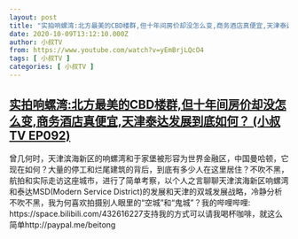 ```yaml
---
layout: post
title: "实拍响螺湾:北方最美的CBD楼群,但十年间房价却没怎么变,商务酒店真便宜,天津泰达发展到底如何？ (小叔TV EP092)"
date: 2020-10-09T13:12:10.000Z
author: 小叔TV
from: https://www.youtube.com/watch?v=yEmBrjLQcO4
tags: [ 小叔TV ]
categories: [ 小叔TV ]
---
```

<!--1602249130000-->
[实拍响螺湾:北方最美的CBD楼群,但十年间房价却没怎么变,商务酒店真便宜,天津泰达发展到底如何？ (小叔TV EP092)](https://www.youtube.com/watch?v=yEmBrjLQcO4)
------

<div>
曾几何时，天津滨海新区的响螺湾和于家堡被形容为世界金融区，中国曼哈顿，它现在如何？大量的停工和烂尾建筑的背后，到底有多少人在这里居住？不吹不黑，航拍和实际走访这座城市，进行了简单考察，以个人之言聊聊天津滨海新区响螺湾和泰达MSD(Modern Service District)的发展和天津的双城发展战略，冷静分析不吹不黑，我为何喜欢拍摄别人眼里的“空城”和“鬼城”？我的哔哩哔哩: https://space.bilibili.com/432616227支持我的方式可以请我喝杯咖啡，就这么简单http://paypal.me/beitong
</div>
